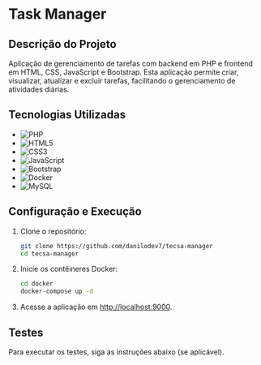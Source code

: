# Task Manager

## Descrição do Projeto

Aplicação de gerenciamento de tarefas com backend em PHP e frontend em HTML, CSS, JavaScript e Bootstrap. Esta aplicação permite criar, visualizar, atualizar e excluir tarefas, facilitando o gerenciamento de atividades diárias.

## Tecnologias Utilizadas

- ![PHP](https://img.shields.io/badge/PHP-777BB4?style=for-the-badge&logo=php&logoColor=white)
- ![HTML5](https://img.shields.io/badge/HTML5-E34F26?style=for-the-badge&logo=html5&logoColor=white)
- ![CSS3](https://img.shields.io/badge/CSS3-1572B6?style=for-the-badge&logo=css3&logoColor=white)
- ![JavaScript](https://img.shields.io/badge/JavaScript-F7DF1E?style=for-the-badge&logo=javascript&logoColor=black)
- ![Bootstrap](https://img.shields.io/badge/Bootstrap-563D7C?style=for-the-badge&logo=bootstrap&logoColor=white)
- ![Docker](https://img.shields.io/badge/Docker-2496ED?style=for-the-badge&logo=docker&logoColor=white)
- ![MySQL](https://img.shields.io/badge/MySQL-4479A1?style=for-the-badge&logo=mysql&logoColor=white)

## Configuração e Execução

1. Clone o repositório:
   ```sh
   git clone https://github.com/danilodev7/tecsa-manager
   cd tecsa-manager
   ```

2. Inicie os contêineres Docker:
   ```sh
   cd docker
   docker-compose up -d
   ```

3. Acesse a aplicação em [http://localhost:9000](http://localhost:9000).

## Testes

Para executar os testes, siga as instruções abaixo (se aplicável).

